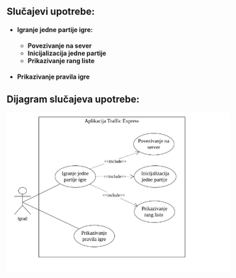 ## Slučajevi upotrebe:

- #### Igranje jedne partije igre:

  - **Povezivanje na sever**
  - **Inicijalizacija jedne partije**
  - **Prikazivanje rang liste**
  
- #### Prikazivanje pravila igre


## Dijagram slučajeva upotrebe: 

![UseCaseDiagam](./use_case_diagram.png)
